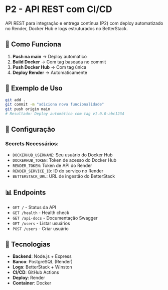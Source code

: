 # P2 - API REST com CI/CD

API REST para integração e entrega contínua (P2) com deploy automatizado no Render, Docker Hub e logs estruturados no BetterStack.

## 🚀 Como Funciona

1. **Push na main** → Deploy automático
2. **Build Docker** → Com tag baseada no commit
3. **Push Docker Hub** → Com tag única
4. **Deploy Render** → Automaticamente

## 📝 Exemplo de Uso

```bash
git add .
git commit -m "adiciona nova funcionalidade"
git push origin main
# Resultado: Deploy automático com tag v1.0.0-abc1234
```

## 🔧 Configuração

### Secrets Necessários:
- `DOCKERHUB_USERNAME`: Seu usuário do Docker Hub
- `DOCKERHUB_TOKEN`: Token de acesso do Docker Hub
- `RENDER_TOKEN`: Token de API do Render
- `RENDER_SERVICE_ID`: ID do serviço no Render
- `BETTERSTACK_URL`: URL de ingestão do BetterStack

## 📊 Endpoints

- `GET /` - Status da API
- `GET /health` - Health check
- `GET /api-docs` - Documentação Swagger
- `GET /users` - Listar usuários
- `POST /users` - Criar usuário

## 🎯 Tecnologias

- **Backend**: Node.js + Express
- **Banco**: PostgreSQL (Render)
- **Logs**: BetterStack + Winston
- **CI/CD**: GitHub Actions
- **Deploy**: Render
- **Container**: Docker 